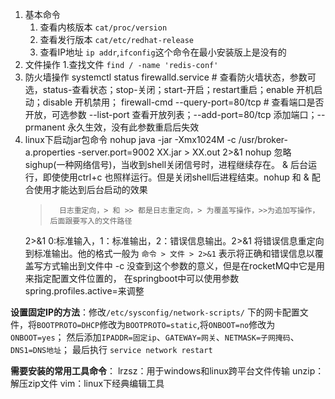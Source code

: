 1. 基本命令
    1. 查看内核版本 `cat/proc/version`
    2. 查看发行版本 `cat/etc/redhat-release`
    3. 查看IP地址 `ip addr`,`ifconfig`这个命令在最小安装版上是没有的
2. 文件操作
    1.查找文件 `find / -name 'redis-conf' `
3. 防火墙操作
    systemctl status firewalld.service              # 查看防火墙状态，参数可选，status-查看状态；stop-关闭；start-开启；restart重启；enable 开机启动；disable 开机禁用；
    firewall-cmd --query-port=80/tcp                # 查看端口是否开放，可选参数 --list-port  查看开放列表；--add-port=80/tcp 添加端口；--prmanent 永久生效，没有此参数重启后失效
4. linux下启动jar包命令
    nohup java -jar -Xmx1024M  -c /usr/broker-a.properties -server.port=9002 XX.jar > XX.out 2>&1 
    nohup   忽略sighup(一种网络信号)，当收到shell关闭信号时，进程继续存在。
    &       后台运行，即使使用ctrl+c 也照样运行。但是关闭shell后进程结束。nohup 和 & 配合使用才能达到后台启动的效果
    >       日志重定向，> 和 >> 都是日志重定向，> 为覆盖写操作，>>为追加写操作，后面跟要写入的文件路径
    2>&1    0:标准输入，1：标准输出，2：错误信息输出。2>&1 将错误信息重定向到标准输出。他的格式一般为 `命令 > 文件 > 2>&1` 表示将正确和错误信息以覆盖写方式输出到文件中
    -c      没查到这个参数的意义，但是在rocketMQ中它是用来指定配置文件位置的， 在springboot中可以使用参数spring.profiles.active=来调整



**设置固定IP的方法**：修改`/etc/sysconfig/network-scripts/` 下的网卡配置文件，将`BOOTPROTO=DHCP`修改为`BOOTPROTO=static`,将`ONBOOT=no`修改为`ONBOOT=yes`；
然后添加`IPADDR=固定ip`、`GATEWAY=网关`、`NETMASK=子网掩码`、`DNS1=DNS地址`；
最后执行 `service network restart`

**需要安装的常用工具命令**：
lrzsz：用于windows和linux跨平台文件传输
unzip：解压zip文件
vim：linux下经典编辑工具